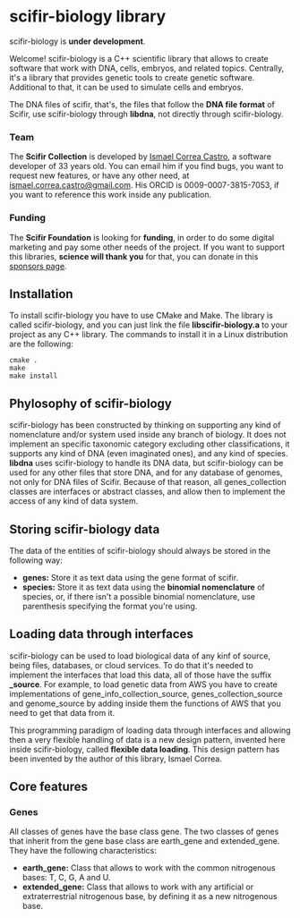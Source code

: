 # scifir-biology library

scifir-biology is **under development**.

Welcome! scifir-biology is a C++ scientific library that allows to create software that work with DNA, cells, embryos, and related topics. Centrally, it's a library that provides genetic tools to create genetic software. Additional to that, it can be used to simulate cells and embryos.

The DNA files of scifir, that's, the files that follow the **DNA file format** of Scifir, use scifir-biology through **libdna**, not directly through scifir-biology.

### Team

The **Scifir Collection** is developed by [Ismael Correa Castro](https://iarfen.github.io), a software developer of 33 years old. You can email him if you find bugs, you want to request new features, or have any other need, at ismael.correa.castro@gmail.com. His ORCID is 0009-0007-3815-7053, if you want to reference this work inside any publication.

### Funding

The **Scifir Foundation** is looking for **funding**, in order to do some digital marketing and pay some other needs of the project. If you want to support this libraries, **science will thank you** for that, you can donate in this [sponsors page](https://github.com/sponsors/iarfen).

## Installation

To install scifir-biology you have to use CMake and Make. The library is called scifir-biology, and you can just link the file **libscifir-biology.a** to your project as any C++ library. The commands to install it in a Linux distribution are the following:

```
cmake .
make
make install
```

## Phylosophy of scifir-biology

scifir-biology has been constructed by thinking on supporting any kind of nomenclature and/or system used inside any branch of biology. It does not implement an specific taxonomic category excluding other classifications, it supports any kind of DNA (even imaginated ones), and any kind of species. **libdna** uses scifir-biology to handle its DNA data, but scifir-biology can be used for any other files that store DNA, and for any database of genomes, not only for DNA files of Scifir. Because of that reason, all genes_collection classes are interfaces or abstract classes, and allow then to implement the access of any kind of data system.

## Storing scifir-biology data

The data of the entities of scifir-biology should always be stored in the following way:

- **genes:** Store it as text data using the gene format of scifir.
- **species:** Store it as text data using the **binomial nomenclature** of species, or, if there isn't a possible binomial nomenclature, use parenthesis specifying the format you're using.

## Loading data through interfaces

scifir-biology can be used to load biological data of any kinf of source, being files, databases, or cloud services. To do that it's needed to implement the interfaces that load this data, all of those have the suffix **_source**. For example, to load genetic data from AWS you have to create implementations of gene_info_collection_source, genes_collection_source and genome_source by adding inside them the functions of AWS that you need to get that data from it.

This programming paradigm of loading data through interfaces and allowing then a very flexible handling of data is a new design pattern, invented here inside scifir-biology, called **flexible data loading**. This design pattern has been invented by the author of this library, Ismael Correa.

## Core features

### Genes

All classes of genes have the base class gene. The two classes of genes that inherit from the gene base class are earth_gene and extended_gene. They have the following characteristics:

- **earth_gene:** Class that allows to work with the common nitrogenous bases: T, C, G, A and U.
- **extended_gene:** Class that allows to work with any artificial or extraterrestrial nitrogenous base, by defining it as a new nitrogenous base.
